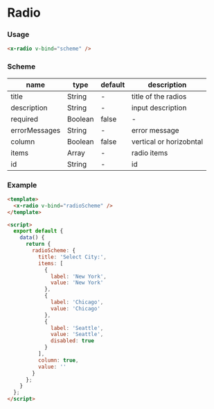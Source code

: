 # Radio

### Usage

```html
<x-radio v-bind="scheme" />
```

### Scheme

| name          | type    | default | description             |
| ------------- | ------- | ------- | ----------------------- |
| title         | String  | -       | title of the radios     |
| description   | String  | -       | input description       |
| required      | Boolean | false   | -                       |
| errorMessages | String  | -       | error message           |
| column        | Boolean | false   | vertical or horizobntal |
| items         | Array   | -       | radio items             |
| id            | String  | -       | id                      |

### Example

```html
<template>
  <x-radio v-bind="radioScheme" />
</template>

<script>
  export default {
    data() {
      return {
        radioScheme: {
          title: 'Select City:',
          items: [
            {
              label: 'New York',
              value: 'New York'
            },
            {
              label: 'Chicago',
              value: 'Chicago'
            },
            {
              label: 'Seattle',
              value: 'Seattle',
              disabled: true
            }
          ],
          column: true,
          value: ''
        }
      };
    }
  };
</script>
```

